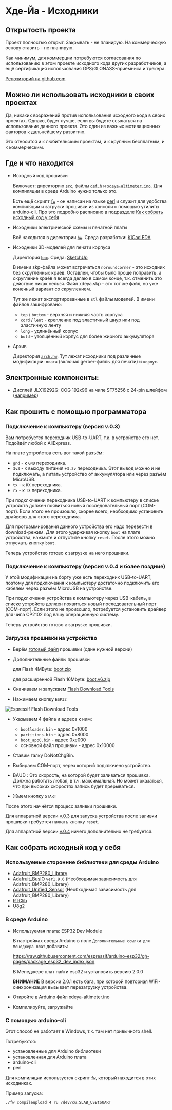 # Хде-Йа - Исходники

## Открытость проекта

Проект полностью открыт. Закрывать - не планирую. На коммерческую основу ставить - не планирую.

Как минимум, для коммерции потребуются согласования по использованию в этом проекте исходного кода других разработчиков, а ещё сертификация использования GPS/GLONASS-приёмника и трекера.

[Репозиторий на github.com](https://github.com/cliffanet/xdeya-altimeter)


## Можно ли использовать исходники в своих проектах

Да, никаких возражений против использования исходного кода в своих проектах. Однако, будет лучше, если вы будете ссылаться на использование данного проекта. Это один из важных мотивационных факторов к дальнейшему развитию.

Это относится и к любительским проектам, и к крупным бесплатным, и к коммерческим.


## Где и что находится

* Исходный код прошивки

    Включает: директорию [`src`](https://github.com/cliffanet/xdeya-altimeter/tree/master/src), файлы [`def.h`](https://github.com/cliffanet/xdeya-altimeter/blob/master/def.h) и [`xdeya-altimeter.ino`](https://github.com/cliffanet/xdeya-altimeter/blob/master/xdeya-altimeter.ino). Для компиляции в среде Arduino нужно только это.
    
    Есть ещё скрипт [`fw`](https://github.com/cliffanet/xdeya-altimeter/blob/master/fw) - он написан на языке [perl](https://www.perl.org/) и служит для удобства компиляции и загрузки прошивки из консоли с помощью утилиты arduino-cli. Про это подробно расписано в подразделе [Как собрать исходный код у себя](#как-собрать-исходный-код-у-себя)

* Исходники электрической схемы и печатной платы

    Всё находится в директории [`hw`](https://github.com/cliffanet/xdeya-altimeter/tree/master/hw). Среда разработки: [KiCad EDA](https://www.kicad.org/)

* Исходники 3D-моделей для печати корпуса

    Директория [`box`](https://github.com/cliffanet/xdeya-altimeter/tree/master/box). Среда: [SketchUp](https://www.sketchup.com/ru)
    
    В имени skp-файла может встречаться `noroundcorner` - это исходник без скруглённых краёв. Оставлен, чтобы было проще поправить, а скругление краёв я всегда делаю в самом конце, т.к. отменить это действие никак нельзя. Файл xdeya.skp - это тот же файл, но  уже конечный вариант со скруглением.
    
    Тут же лежат экспортированные в `stl` файлы моделей. В имени файлов зашифровано:
    
    * `top` / `bottom` - верхняя и нижняя часть корпуса
    * `cord` / `lent` - крепление под эластичный шнур или под эластичную ленту
    * `long` - удлинённый корпус
    * `bold` - утолщённый корпус для более жирного аккумулятора

* Архив
    
    Директория [`arch.hw`](https://github.com/cliffanet/xdeya-altimeter/tree/master/arch.hw). Тут лежат исходники под различные модификации: `плата` (включая gerber-файлы для печати) и `корпус`.


## Электронные компоненты:

* Дисплей JLX19292G: COG 192x96 на чипе ST75256 c 24-pin шлейфом ([например](https://aliexpress.ru/item/1005002157371258.html))


## Как прошить с помощью программатора


### Подключение к компьютеру (версия v.0.3)

Вам потребуется переходник USB-to-UART, т.к. в устройстве его нет. Подойдёт любой с AliExpress.

На плате устройства есть вот такой разъём:

* `gnd` - к `GND` переходника.
* `3v3` - к выходу питания `+3.3v` переходника. Этот вывод можно и не подключать, а питать устройство от аккумулятора или через разъём MicroUSB.
* `tx` - к `RX` переходника.
* `rx` - к `TX` переходника.

При подключении переходника USB-to-UART к компьютеру в списке устройств должен появиться новый последовательный порт (COM-порт). Если этого не произошло, скорее всего, необходимо установить драйверы для этого переходника.

Для программирования данного устройства его надо перевести в download-режим. Для этого удерживая кнопку `boot` на плате устройства, нажмите и отпустите кнопку `reset`. После этого можно отпускать кнопку `boot`.

Теперь устройство готово к загрузке на него прошивки.


### Подключение к компьютеру (версия v.0.4 и более поздние)

У этой модификации на борту уже есть переходник USB-to-UART, поэтому для подключения к компьютеру достаточно подключить его кабелем через разъём MicroUSB на устройстве.

При подключении устройства к компьютеру через USB-кабель, в списке устройств должен появиться новый последовательный порт (COM-порт). Если этого не произошло, потребуется установить драйвер для чипа CP2102 под вашу операционную систему.

Теперь устройство готово к загрузке прошивки.

### Загрузка прошивки на устройство

* Берём [готовый файл](https://github.com/cliffanet/xdeya-altimeter/releases) прошивки (один нужной версии)

* Дополнительные файлы прошивки

    для Flash 4MByte: [boot.zip](https://github.com/cliffanet/xdeya-altimeter/raw/master/boot.zip)

    для расширенной Flash 16Mbyte: [boot.v6.zip](https://github.com/cliffanet/xdeya-altimeter/raw/master/boot.v6.zip)

* Скачиваем и запускаем [Flash Download Tools](https://www.espressif.com/en/support/download/other-tools)

* Нажимаем кнопку `ESP32`

![](dltool.png "Espressif Flash Download Tools")

* Указываем 4 файла и адреса к ним:

    * `bootloader.bin` - адрес 0x1000
    * `partitions.bin` - адрес 0x8000
    * `boot_app0.bin` - адрес 0xe000
    * основной файл прошивки - адрес 0x10000

* Ставим галку DoNotChgBin.

* Выбираем COM-порт, через который подключено устройство.

* BAUD : Это скорость, на которой будет заливаться прошивка. Должна работать любая, в т.ч. максимальная. Но может оказаться, что при высоких скоростях запись будет прерываться.

* Жмем кнопку `START`

После этого начнётся процесс заливки прошивки.

Для аппаратной версии [v.0.3](../models/01.v.0.3.md) для запуска устройства после заливки прошивки требуется нажать кнопку `reset`.

Для аппаратной версии [v.0.4](../models/02.v.0.4.md) ничего дополнительно не требуется.


## Как собрать исходный код у себя

### Используемые сторонние библиотеки для среды Arduino

* [Adafruit_BMP280_Library](https://github.com/adafruit/Adafruit_BMP280_Library)
* [Adafruit_BusIO](https://github.com/adafruit/Adafruit_BusIO) `ver1.9.6` (Необходимая зависимость для Adafruit_BMP280_Library)
* [Adafruit_Unified_Sensor](https://github.com/adafruit/Adafruit_Sensor) (Необходимая зависимость для Adafruit_BMP280_Library)
* [RTClib](https://github.com/adafruit/RTClib)
* [U8g2](https://github.com/olikraus/u8g2)

### В среде Arduino

* Используемая плата: ESP32 Dev Module

    В настройках среды Arduino в поле `Дополнительные ссылки для Менеджера плат` добавить:
    
    https://raw.githubusercontent.com/espressif/arduino-esp32/gh-pages/package_esp32_dev_index.json
    
    В Менеджере плат найти esp32 и установить версию 2.0.0
    
    **ВНИМАНИЕ** В версии 2.0.1 есть бага, при которой повторная WiFi-синхронизация вызывает перезагрузку устройства.

* Откройте в Arduino файл xdeya-altimeter.ino
* Компилируйте, загружайте


### С помощью arduino-cli

Этот способ не работает в Windows, т.к. там нет привычного shell.

Потребуются:

* установленные для Arduino библиотеки
* установленная для Arduino плата
* arduino-cli
* perl

Для компиляции используется скрипт [`fw`](../../fw), который находится в этих исходниках.

Пример запуска:

    ./fw compileupload 4 ru /dev/cu.SLAB_USBtoUART
